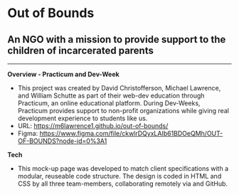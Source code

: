 # Out of Bounds
## An NGO with a mission to provide support to the children of incarcerated parents
-----
**Overview - Practicum and Dev-Week**
* This project was created by David Christofferson, Michael Lawrence, and William Schutte as part of their web-dev 
education through Practicum, an online educational platform. During Dev-Weeks, Practicum provides support to non-profit 
organizations while giving real development experience to students like us.
* URL: https://m6lawrence1.github.io/out-of-bounds/
* Figma: https://www.figma.com/file/ckwlrDQyxLAIb61BDOeQMh/OUT-OF-BOUNDS?node-id=0%3A1

**Tech**
* This mock-up page was developed to match client specifications with a modular, reuseable code structure. 
The design is coded in HTML and CSS by all three team-members, collaborating remotely via and GitHub.